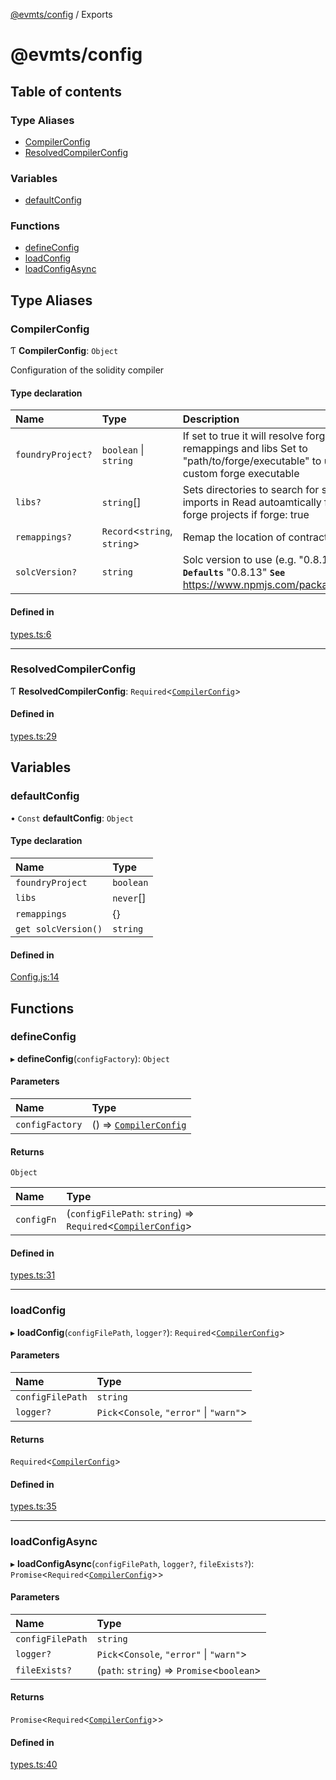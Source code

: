 [@evmts/config](/reference/config/README.md) / Exports

# @evmts/config

## Table of contents

### Type Aliases

- [CompilerConfig](/reference/config/modules.md#compilerconfig)
- [ResolvedCompilerConfig](/reference/config/modules.md#resolvedcompilerconfig)

### Variables

- [defaultConfig](/reference/config/modules.md#defaultconfig)

### Functions

- [defineConfig](/reference/config/modules.md#defineconfig)
- [loadConfig](/reference/config/modules.md#loadconfig)
- [loadConfigAsync](/reference/config/modules.md#loadconfigasync)

## Type Aliases

### CompilerConfig

Ƭ **CompilerConfig**: `Object`

Configuration of the solidity compiler

#### Type declaration

| Name | Type | Description |
| :------ | :------ | :------ |
| `foundryProject?` | `boolean` \| `string` | If set to true it will resolve forge remappings and libs Set to "path/to/forge/executable" to use a custom forge executable |
| `libs?` | `string`[] | Sets directories to search for solidity imports in Read autoamtically for forge projects if forge: true |
| `remappings?` | `Record`<`string`, `string`\> | Remap the location of contracts |
| `solcVersion?` | `string` | Solc version to use (e.g. "0.8.13") **`Defaults`** "0.8.13" **`See`** https://www.npmjs.com/package/solc |

#### Defined in

[types.ts:6](https://github.com/evmts/evmts-monorepo/blob/main/config/src/types.ts#L6)

___

### ResolvedCompilerConfig

Ƭ **ResolvedCompilerConfig**: `Required`<[`CompilerConfig`](/reference/config/modules.md#compilerconfig)\>

#### Defined in

[types.ts:29](https://github.com/evmts/evmts-monorepo/blob/main/config/src/types.ts#L29)

## Variables

### defaultConfig

• `Const` **defaultConfig**: `Object`

#### Type declaration

| Name | Type |
| :------ | :------ |
| `foundryProject` | `boolean` |
| `libs` | `never`[] |
| `remappings` | {} |
| `get solcVersion()` | `string` |

#### Defined in

[Config.js:14](https://github.com/evmts/evmts-monorepo/blob/main/config/src/Config.js#L14)

## Functions

### defineConfig

▸ **defineConfig**(`configFactory`): `Object`

#### Parameters

| Name | Type |
| :------ | :------ |
| `configFactory` | () => [`CompilerConfig`](/reference/config/modules.md#compilerconfig) |

#### Returns

`Object`

| Name | Type |
| :------ | :------ |
| `configFn` | (`configFilePath`: `string`) => `Required`<[`CompilerConfig`](/reference/config/modules.md#compilerconfig)\> |

#### Defined in

[types.ts:31](https://github.com/evmts/evmts-monorepo/blob/main/config/src/types.ts#L31)

___

### loadConfig

▸ **loadConfig**(`configFilePath`, `logger?`): `Required`<[`CompilerConfig`](/reference/config/modules.md#compilerconfig)\>

#### Parameters

| Name | Type |
| :------ | :------ |
| `configFilePath` | `string` |
| `logger?` | `Pick`<`Console`, ``"error"`` \| ``"warn"``\> |

#### Returns

`Required`<[`CompilerConfig`](/reference/config/modules.md#compilerconfig)\>

#### Defined in

[types.ts:35](https://github.com/evmts/evmts-monorepo/blob/main/config/src/types.ts#L35)

___

### loadConfigAsync

▸ **loadConfigAsync**(`configFilePath`, `logger?`, `fileExists?`): `Promise`<`Required`<[`CompilerConfig`](/reference/config/modules.md#compilerconfig)\>\>

#### Parameters

| Name | Type |
| :------ | :------ |
| `configFilePath` | `string` |
| `logger?` | `Pick`<`Console`, ``"error"`` \| ``"warn"``\> |
| `fileExists?` | (`path`: `string`) => `Promise`<`boolean`\> |

#### Returns

`Promise`<`Required`<[`CompilerConfig`](/reference/config/modules.md#compilerconfig)\>\>

#### Defined in

[types.ts:40](https://github.com/evmts/evmts-monorepo/blob/main/config/src/types.ts#L40)
